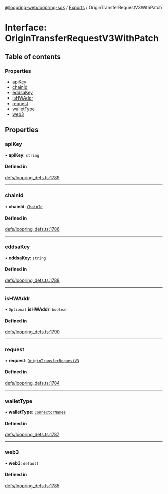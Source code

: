 [@loopring-web/loopring-sdk](../README.md) / [Exports](../modules.md) / OriginTransferRequestV3WithPatch

# Interface: OriginTransferRequestV3WithPatch

## Table of contents

### Properties

- [apiKey](OriginTransferRequestV3WithPatch.md#apikey)
- [chainId](OriginTransferRequestV3WithPatch.md#chainid)
- [eddsaKey](OriginTransferRequestV3WithPatch.md#eddsakey)
- [isHWAddr](OriginTransferRequestV3WithPatch.md#ishwaddr)
- [request](OriginTransferRequestV3WithPatch.md#request)
- [walletType](OriginTransferRequestV3WithPatch.md#wallettype)
- [web3](OriginTransferRequestV3WithPatch.md#web3)

## Properties

### apiKey

• **apiKey**: `string`

#### Defined in

[defs/loopring_defs.ts:1789](https://github.com/Loopring/loopring_sdk/blob/1d20f38/src/defs/loopring_defs.ts#L1789)

___

### chainId

• **chainId**: [`ChainId`](../enums/ChainId.md)

#### Defined in

[defs/loopring_defs.ts:1786](https://github.com/Loopring/loopring_sdk/blob/1d20f38/src/defs/loopring_defs.ts#L1786)

___

### eddsaKey

• **eddsaKey**: `string`

#### Defined in

[defs/loopring_defs.ts:1788](https://github.com/Loopring/loopring_sdk/blob/1d20f38/src/defs/loopring_defs.ts#L1788)

___

### isHWAddr

• `Optional` **isHWAddr**: `boolean`

#### Defined in

[defs/loopring_defs.ts:1790](https://github.com/Loopring/loopring_sdk/blob/1d20f38/src/defs/loopring_defs.ts#L1790)

___

### request

• **request**: [`OriginTransferRequestV3`](OriginTransferRequestV3.md)

#### Defined in

[defs/loopring_defs.ts:1784](https://github.com/Loopring/loopring_sdk/blob/1d20f38/src/defs/loopring_defs.ts#L1784)

___

### walletType

• **walletType**: [`ConnectorNames`](../enums/ConnectorNames.md)

#### Defined in

[defs/loopring_defs.ts:1787](https://github.com/Loopring/loopring_sdk/blob/1d20f38/src/defs/loopring_defs.ts#L1787)

___

### web3

• **web3**: `default`

#### Defined in

[defs/loopring_defs.ts:1785](https://github.com/Loopring/loopring_sdk/blob/1d20f38/src/defs/loopring_defs.ts#L1785)
